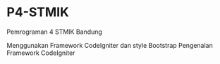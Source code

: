 # P4-STMIK
Pemrograman 4 STMIK Bandung

Menggunakan Framework CodeIgniter dan style Bootstrap
Pengenalan Framework CodeIgniter
